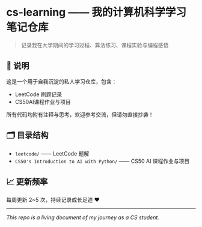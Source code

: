 ﻿# cs-learning —— 我的计算机科学学习笔记仓库

> 记录我在大学期间的学习过程、算法练习、课程实验与编程感悟  

## 📌 说明
这是一个用于自我沉淀的私人学习仓库，包含：
- LeetCode 刷题记录
- CS50AI课程作业与项目

所有代码均附有注释与思考，欢迎参考交流，但请勿直接抄袭！

## 🗂️ 目录结构
- `leetcode/` —— LeetCode 题解
- `CS50's Introduction to AI with Python/` —— CS50 AI 课程作业与项目

## 📈 更新频率
每周更新 2~5 次，持续记录成长足迹 ❤️

---
*This repo is a living document of my journey as a CS student.*

